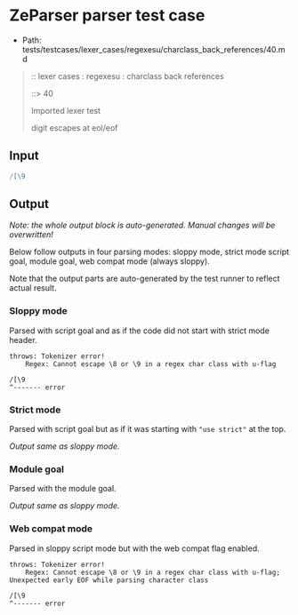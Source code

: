 # ZeParser parser test case

- Path: tests/testcases/lexer_cases/regexesu/charclass_back_references/40.md

> :: lexer cases : regexesu : charclass back references
>
> ::> 40
>
> Imported lexer test
>
> digit escapes at eol/eof


## Input

`````js
/[\9
`````

## Output

_Note: the whole output block is auto-generated. Manual changes will be overwritten!_

Below follow outputs in four parsing modes: sloppy mode, strict mode script goal, module goal, web compat mode (always sloppy).

Note that the output parts are auto-generated by the test runner to reflect actual result.

### Sloppy mode

Parsed with script goal and as if the code did not start with strict mode header.

`````
throws: Tokenizer error!
    Regex: Cannot escape \8 or \9 in a regex char class with u-flag

/[\9
^------- error
`````

### Strict mode

Parsed with script goal but as if it was starting with `"use strict"` at the top.

_Output same as sloppy mode._

### Module goal

Parsed with the module goal.

_Output same as sloppy mode._

### Web compat mode

Parsed in sloppy script mode but with the web compat flag enabled.

`````
throws: Tokenizer error!
    Regex: Cannot escape \8 or \9 in a regex char class with u-flag; Unexpected early EOF while parsing character class

/[\9
^------- error
`````

